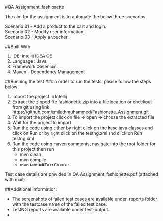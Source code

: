#QA Assignment_fashionette

The aim for the assignment is to automate the below three scenarios.

Scenario 01 - Add a product to the cart and login.  
Scenario 02 - Modify user information.   
Scenario 03 - Apply a voucher.


##Built With
1. IDE: Intellij IDEA CE
2. Language : Java
3. Framework :Selenium
4. Maven - Dependency Management

##Running the test
###In order to run the tests, please follow the steps below:
1. Import the project in Intellij
2. Extract the zipped file fashionette.zip into a file location or checkout from git using link https://github.com/amilathmuhammed/Fashionette_Assignment.git
3. To import the project click on file -> open -> choose the extracted file
4. Wait for the project to import
5. Run the code using either by right click on the base java classes and click on Run or by right click on the  testng.xml and click on Run testng.xml
6. Run the code using maven comments, navigate into the root folder for this project then run
    * mvn clean
    * mvn compile
    * mvn test
##Test Cases :

Test case details are provided in QA Assignment_fashionette.pdf (attached with mail)

##Additional Information:
* The screenshots of failed test cases are available under, reports folder with the testcase name of the failed test case.
* TestNG reports are available under test-output.
* 
